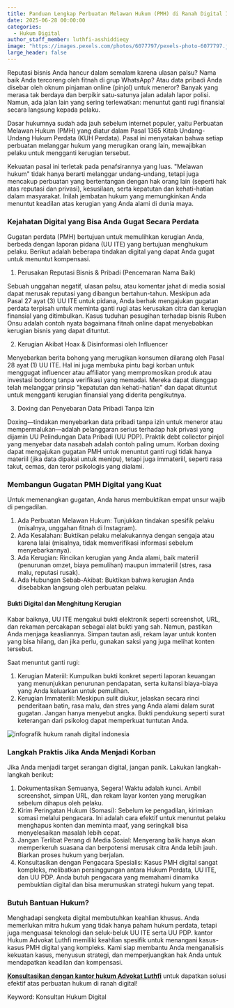 ```yaml
---
title: Panduan Lengkap Perbuatan Melawan Hukum (PMH) di Ranah Digital Indonesia
date: 2025-06-28 00:00:00
categories:
  - Hukum Digital
author_staff_member: luthfi-asshiddieqy
image: "https://images.pexels.com/photos/6077797/pexels-photo-6077797.jpeg"
large_header: false
---
```


Reputasi bisnis Anda hancur dalam semalam karena ulasan palsu? Nama baik Anda tercoreng oleh fitnah di grup WhatsApp? Atau data pribadi Anda disebar oleh oknum pinjaman online (pinjol) untuk meneror? Banyak yang merasa tak berdaya dan berpikir satu-satunya jalan adalah lapor polisi. Namun, ada jalan lain yang sering terlewatkan: menuntut ganti rugi finansial secara langsung kepada pelaku.

Dasar hukumnya sudah ada jauh sebelum internet populer, yaitu Perbuatan Melawan Hukum (PMH) yang diatur dalam Pasal 1365 Kitab Undang-Undang Hukum Perdata (KUH Perdata). Pasal ini menyatakan bahwa setiap perbuatan melanggar hukum yang merugikan orang lain, mewajibkan pelaku untuk mengganti kerugian tersebut.  

Kekuatan pasal ini terletak pada penafsirannya yang luas. "Melawan hukum" tidak hanya berarti melanggar undang-undang, tetapi juga mencakup perbuatan yang bertentangan dengan hak orang lain (seperti hak atas reputasi dan privasi), kesusilaan, serta kepatutan dan kehati-hatian dalam masyarakat. Inilah jembatan hukum yang memungkinkan Anda menuntut keadilan atas kerugian yang Anda alami di dunia maya.

### Kejahatan Digital yang Bisa Anda Gugat Secara Perdata

Gugatan perdata (PMH) bertujuan untuk memulihkan kerugian Anda, berbeda dengan laporan pidana (UU ITE) yang bertujuan menghukum pelaku. Berikut adalah beberapa tindakan digital yang dapat Anda gugat untuk menuntut kompensasi.

1. Perusakan Reputasi Bisnis & Pribadi (Pencemaran Nama Baik)

Sebuah unggahan negatif, ulasan palsu, atau komentar jahat di media sosial dapat merusak reputasi yang dibangun bertahun-tahun. Meskipun ada Pasal 27 ayat (3) UU ITE untuk pidana, Anda berhak mengajukan gugatan perdata terpisah untuk meminta ganti rugi atas kerusakan citra dan kerugian finansial yang ditimbulkan. Kasus tuduhan pesugihan terhadap bisnis Ruben Onsu adalah contoh nyata bagaimana fitnah online dapat menyebabkan kerugian bisnis yang dapat dituntut.  

2. Kerugian Akibat Hoax & Disinformasi oleh Influencer

Menyebarkan berita bohong yang merugikan konsumen dilarang oleh Pasal 28 ayat (1) UU ITE. Hal ini juga membuka pintu bagi korban untuk menggugat influencer atau affiliator yang mempromosikan produk atau investasi bodong tanpa verifikasi yang memadai. Mereka dapat dianggap telah melanggar prinsip "kepatutan dan kehati-hatian" dan dapat dituntut untuk mengganti kerugian finansial yang diderita pengikutnya.  

3. Doxing dan Penyebaran Data Pribadi Tanpa Izin

Doxing—tindakan menyebarkan data pribadi tanpa izin untuk meneror atau mempermalukan—adalah pelanggaran serius terhadap hak privasi yang dijamin UU Pelindungan Data Pribadi (UU PDP). Praktik debt collector pinjol yang menyebar data nasabah adalah contoh paling umum. Korban doxing dapat mengajukan gugatan PMH untuk menuntut ganti rugi tidak hanya materiil (jika data dipakai untuk menipu), tetapi juga immateriil, seperti rasa takut, cemas, dan teror psikologis yang dialami.

### Membangun Gugatan PMH Digital yang Kuat

Untuk memenangkan gugatan, Anda harus membuktikan empat unsur wajib di pengadilan.  

1. Ada Perbuatan Melawan Hukum: Tunjukkan tindakan spesifik pelaku (misalnya, unggahan fitnah di Instagram).
2. Ada Kesalahan: Buktikan pelaku melakukannya dengan sengaja atau karena lalai (misalnya, tidak memverifikasi informasi sebelum menyebarkannya).
3. Ada Kerugian: Rincikan kerugian yang Anda alami, baik materiil (penurunan omzet, biaya pemulihan) maupun immateriil (stres, rasa malu, reputasi rusak).
4. Ada Hubungan Sebab-Akibat: Buktikan bahwa kerugian Anda disebabkan langsung oleh perbuatan pelaku.

#### Bukti Digital dan Menghitung Kerugian

Kabar baiknya, UU ITE mengakui bukti elektronik seperti screenshot, URL, dan rekaman percakapan sebagai alat bukti yang sah. Namun, pastikan Anda menjaga keasliannya. Simpan tautan asli, rekam layar untuk konten yang bisa hilang, dan jika perlu, gunakan saksi yang juga melihat konten tersebut.  

Saat menuntut ganti rugi:
1. Kerugian Materiil: Kumpulkan bukti konkret seperti laporan keuangan yang menunjukkan penurunan pendapatan, serta kuitansi biaya-biaya yang Anda keluarkan untuk pemulihan.   
2. Kerugian Immateriil: Meskipun sulit diukur, jelaskan secara rinci penderitaan batin, rasa malu, dan stres yang Anda alami dalam surat gugatan. Jangan hanya menyebut angka. Bukti pendukung seperti surat keterangan dari psikolog dapat memperkuat tuntutan Anda.


![infografik hukum ranah digital indonesia](https://ik.imagekit.io/4mjt7d3c3/infografik-kejahatan-digital.png)

### Langkah Praktis Jika Anda Menjadi Korban

Jika Anda menjadi target serangan digital, jangan panik. Lakukan langkah-langkah berikut:

1. Dokumentasikan Semuanya, Segera! Waktu adalah kunci. Ambil screenshot, simpan URL, dan rekam layar konten yang merugikan sebelum dihapus oleh pelaku.   
2. Kirim Peringatan Hukum (Somasi): Sebelum ke pengadilan, kirimkan somasi melalui pengacara. Ini adalah cara efektif untuk menuntut pelaku menghapus konten dan meminta maaf, yang seringkali bisa menyelesaikan masalah lebih cepat.  
3. Jangan Terlibat Perang di Media Sosial: Menyerang balik hanya akan memperkeruh suasana dan berpotensi merusak citra Anda lebih jauh. Biarkan proses hukum yang berjalan.
4. Konsultasikan dengan Pengacara Spesialis: Kasus PMH digital sangat kompleks, melibatkan persinggungan antara Hukum Perdata, UU ITE, dan UU PDP. Anda butuh pengacara yang memahami dinamika pembuktian digital dan bisa merumuskan strategi hukum yang tepat.

### Butuh Bantuan Hukum?

Menghadapi sengketa digital membutuhkan keahlian khusus. Anda memerlukan mitra hukum yang tidak hanya paham hukum perdata, tetapi juga menguasai teknologi dan seluk-beluk UU ITE serta UU PDP. kantor Hukum Advokat Luthfi memiliki keahlian spesifik untuk menangani kasus-kasus PMH digital yang kompleks. Kami siap membantu Anda menganalisis kekuatan kasus, menyusun strategi, dan memperjuangkan hak Anda untuk mendapatkan keadilan dan kompensasi.

<b><a href="https://advokatluthfi.com/contact/">Konsultasikan dengan kantor hukum Advokat Luthfi</a></b> untuk dapatkan solusi efektif atas perbuatan hukum di ranah digital!

Keyword: Konsultan Hukum Digital

